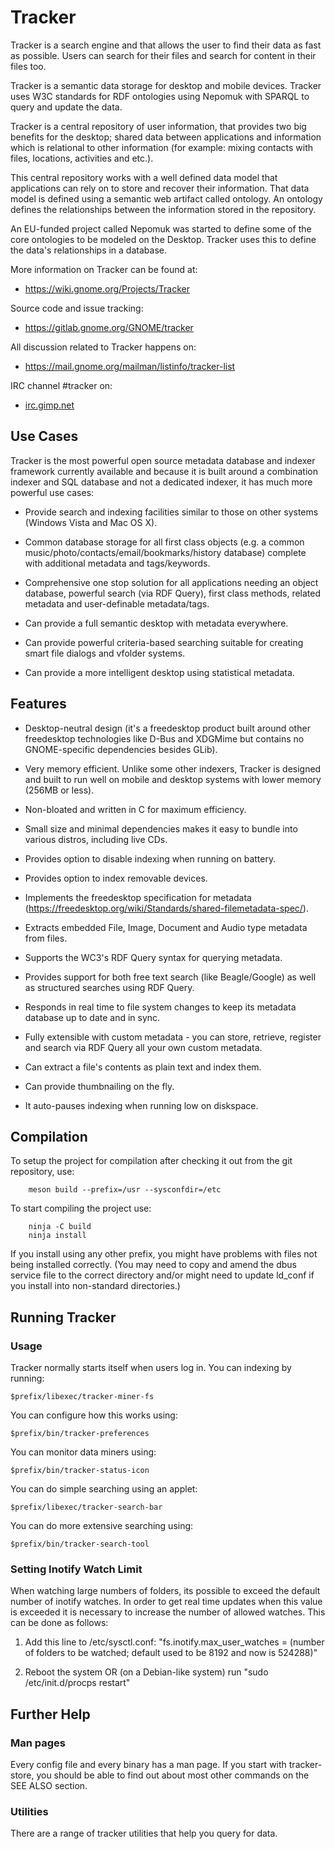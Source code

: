 # Tracker

Tracker is a search engine and that allows the user to find their
data as fast as possible. Users can search for their files and
search for content in their files too.  

Tracker is a semantic data storage for desktop and mobile devices.
Tracker uses W3C standards for RDF ontologies using Nepomuk with
SPARQL to query and update the data.

Tracker is a central repository of user information, that provides
two big benefits for the desktop; shared data between applications
and information which is relational to other information (for
example: mixing contacts with files, locations, activities and
etc.).

This central repository works with a well defined data model that
applications can rely on to store and recover their information.
That data model is defined using a semantic web artifact called
ontology. An ontology defines the relationships between the
information stored in the repository.

An EU-funded project called Nepomuk was started to define some of
the core ontologies to be modeled on the Desktop. Tracker uses this
to define the data's relationships in a database.

More information on Tracker can be found at:

  * <https://wiki.gnome.org/Projects/Tracker>

Source code and issue tracking:

  * <https://gitlab.gnome.org/GNOME/tracker>

All discussion related to Tracker happens on:

  * <https://mail.gnome.org/mailman/listinfo/tracker-list>

IRC channel #tracker on:

  * [irc.gimp.net](irc://irc.gimp.net)

## Use Cases

Tracker is the most powerful open source metadata database and
indexer framework currently available and because it is built
around a combination indexer and SQL database and not a
dedicated indexer, it has much more powerful use cases:

  * Provide search and indexing facilities similar to those on
  other systems (Windows Vista and Mac OS X).

  * Common database storage for all first class objects (e.g. a
  common music/photo/contacts/email/bookmarks/history database)
  complete with additional metadata and tags/keywords.

  * Comprehensive one stop solution for all applications needing
  an object database, powerful search (via RDF Query), first class
  methods, related metadata and user-definable metadata/tags.

  * Can provide a full semantic desktop with metadata everywhere.

  * Can provide powerful criteria-based searching suitable for
  creating smart file dialogs and vfolder systems.

  * Can provide a more intelligent desktop using statistical
  metadata.

## Features

  * Desktop-neutral design (it's a freedesktop product built
  around other freedesktop technologies like D-Bus and XDGMime
  but contains no GNOME-specific dependencies besides GLib).

  * Very memory efficient. Unlike some other indexers, Tracker is
  designed and built to run well on mobile and desktop systems with
  lower memory (256MB or less).

  * Non-bloated and written in C for maximum efficiency.

  * Small size and minimal dependencies makes it easy to bundle
  into various distros, including live CDs.

  * Provides option to disable indexing when running on battery.

  * Provides option to index removable devices.

  * Implements the freedesktop specification for metadata
  (https://freedesktop.org/wiki/Standards/shared-filemetadata-spec/).

  * Extracts embedded File, Image, Document and Audio type
  metadata from files.

  * Supports the WC3's RDF Query syntax for querying metadata.

  * Provides support for both free text search (like Beagle/Google)
  as well as structured searches using RDF Query.

  * Responds in real time to file system changes to keep its
  metadata database up to date and in sync.

  * Fully extensible with custom metadata - you can store,
  retrieve, register and search via RDF Query all your own custom
  metadata.

  * Can extract a file's contents as plain text and index them.

  * Can provide thumbnailing on the fly.

  * It auto-pauses indexing when running low on diskspace.

## Compilation

To setup the project for compilation after checking it out from
the git repository, use:

        meson build --prefix=/usr --sysconfdir=/etc

To start compiling the project use:

        ninja -C build
        ninja install

If you install using any other prefix, you might have problems
with files not being installed correctly. (You may need to copy
and amend the dbus service file to the correct directory and/or
might need to update ld_conf if you install into non-standard
directories.)

## Running Tracker

### Usage

Tracker normally starts itself when users log in. You can indexing by running:

    $prefix/libexec/tracker-miner-fs

You can configure how this works using:

    $prefix/bin/tracker-preferences

You can monitor data miners using:

    $prefix/bin/tracker-status-icon

You can do simple searching using an applet:

    $prefix/libexec/tracker-search-bar

You can do more extensive searching using:

    $prefix/bin/tracker-search-tool

### Setting Inotify Watch Limit

When watching large numbers of folders, its possible to exceed
the default number of inotify watches. In order to get real time
updates when this value is exceeded it is necessary to increase
the number of allowed watches. This can be done as follows:

  1. Add this line to /etc/sysctl.conf:
     "fs.inotify.max_user_watches = (number of folders to be
      watched; default used to be 8192 and now is 524288)"

  2. Reboot the system OR (on a Debian-like system) run
     "sudo /etc/init.d/procps restart"

## Further Help

### Man pages

Every config file and every binary has a man page. If you start with
tracker-store, you should be able to find out about most other
commands on the SEE ALSO section.

### Utilities

There are a range of tracker utilities that help you query for data.

